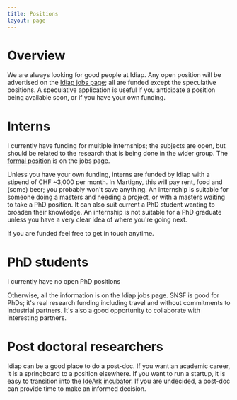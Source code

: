 ```yaml
---
title: Positions
layout: page
---
```


# Overview

We are always looking for good people at Idiap.  Any open position will be advertised on the [Idiap jobs page](http://www.idiap.ch/en/join-us/job-opportunities); all are funded except the speculative positions.  A speculative application is useful if you anticipate a position being available soon, or if you have your own funding.

# Interns

I currently have funding for multiple internships; the subjects are open, but should be related to the research that is being done in the wider group.  The [formal position](https://careers.werecruit.io/en/idiap/offres/topics-in-learning-and-inference-internship-2c0aa2) is on the jobs page.

Unless you have your own funding, interns are funded by Idiap with a stipend of CHF ~3,000 per month.  In Martigny, this will pay rent, food and (some) beer; you probably won't save anything.  An internship is suitable for someone doing a masters and needing a project, or with a masters waiting to take a PhD position.  It can also suit current a PhD student wanting to broaden their knowledge.  An internship is not suitable for a PhD graduate unless you have a very clear idea of where you're going next.

If you are funded feel free to get in touch anytime.

# PhD students

I currently have no open PhD positions

Otherwise, all the information is on the Idiap jobs page.  SNSF is good for PhDs; it's real research funding including travel and without commitments to industrial partners.  It's also a good opportunity to collaborate with interesting partners.


# Post doctoral researchers

Idiap can be a good place to do a post-doc.  If you want an academic career, it is a springboard to a position elsewhere.  If you want to run a startup, it is easy to transition into the [IdeArk incubator](http://www.ideark.ch/en/).  If you are undecided, a post-doc can provide time to make an informed decision.
